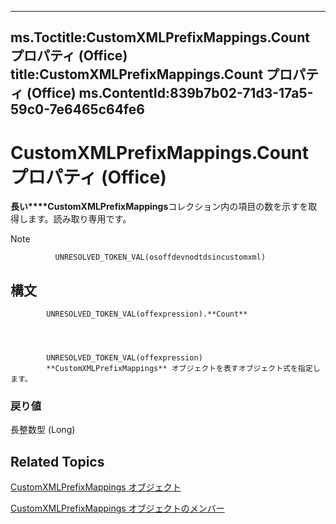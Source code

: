 

---
ms.Toctitle:CustomXMLPrefixMappings.Count プロパティ (Office)
title:CustomXMLPrefixMappings.Count プロパティ (Office)
ms.ContentId:839b7b02-71d3-17a5-59c0-7e6465c64fe6
---
# CustomXMLPrefixMappings.Count プロパティ (Office)




**長い****CustomXMLPrefixMappings**コレクション内の項目の数を示すを取得します。読み取り専用です。

>[!NOTE]
>
              UNRESOLVED_TOKEN_VAL(osoffdevnodtdsincustomxml)
            





## 構文

            UNRESOLVED_TOKEN_VAL(offexpression).**Count**




            UNRESOLVED_TOKEN_VAL(offexpression)
            **CustomXMLPrefixMappings** オブジェクトを表すオブジェクト式を指定します。

### 戻り値
長整数型 (Long)





## Related Topics

[CustomXMLPrefixMappings オブジェクト](7da5e1df-a436-ab54-4ea0-270f3edaf240.md)

[CustomXMLPrefixMappings オブジェクトのメンバー](03fb6754-794d-2c9d-5775-8265e3bcb8e9.md)




